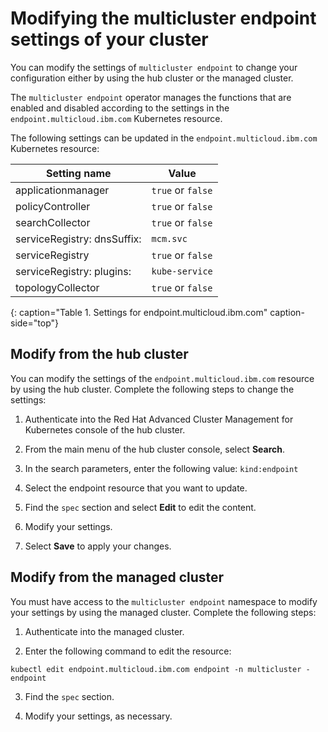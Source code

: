 # Modifying the multicluster endpoint settings of your cluster

You can modify the settings of `multicluster endpoint` to change your configuration either by using the hub cluster or the managed cluster.

The `multicluster endpoint` operator manages the functions that are enabled and disabled according to the settings in the `endpoint.multicloud.ibm.com` Kubernetes resource.

The following settings can be updated in the `endpoint.multicloud.ibm.com` Kubernetes resource:

|Setting name|Value|
|-----------------------|------------|
|applicationmanager |`true` or `false`|
|policyController |`true` or `false`|
|searchCollector |`true` or `false`|
|serviceRegistry: dnsSuffix: |`mcm.svc`|
|serviceRegistry |`true` or `false`|
|serviceRegistry: plugins: |`kube-service`|
|topologyCollector |`true` or `false`|
{: caption="Table 1. Settings for endpoint.multicloud.ibm.com" caption-side="top"}

## Modify from the hub cluster

You can modify the settings of the `endpoint.multicloud.ibm.com` resource by using the hub cluster. Complete the following steps to change the settings: 

1. Authenticate into the Red Hat Advanced Cluster Management for Kubernetes console of the hub cluster.

2. From the main menu of the hub cluster console, select **Search**. 

3. In the search parameters, enter the following value: `kind:endpoint`

4. Select the endpoint resource that you want to update.

5. Find the `spec` section and select **Edit** to edit the content.

6. Modify your settings.

7. Select **Save** to apply your changes. 

## Modify from the managed cluster

You must have access to the `multicluster endpoint` namespace to modify your settings by using the managed cluster. Complete the following steps:

1. Authenticate into the managed cluster.

2. Enter the following command to edit the resource:

  ```
  kubectl edit endpoint.multicloud.ibm.com endpoint -n multicluster -endpoint
  ```

3. Find the `spec` section.

4. Modify your settings, as necessary.
